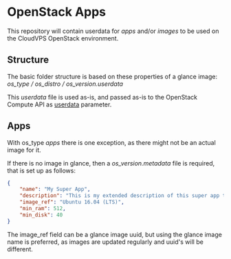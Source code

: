 # OpenStack Apps

This repository will contain userdata for *apps* and/or *images* to be used on the CloudVPS OpenStack environment.

## Structure

The basic folder structure is based on these properties of a glance image: *os_type / os_distro / os_version.userdata*

This *userdata* file is used as-is, and passed as-is to the OpenStack Compute API as [userdata](https://docs.openstack.org/nova/latest/user/user-data.html) parameter.

## Apps
With os_type *apps* there is one exception, as there might not be an actual image for it.

If there is no image in glance, then a *os_version.metadata* file is required, that is set up as follows:

```json
{
    "name": "My Super App",
    "description": "This is my extended description of this super app that i've developed",
    "image_ref": "Ubuntu 16.04 (LTS)",
    "min_ram": 512,
    "min_disk": 40
}
```

The image_ref field can be a glance image uuid, but using the glance image name is preferred, as images are updated regularly and uuid's will be different.
